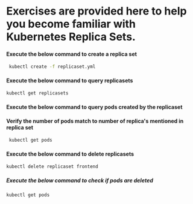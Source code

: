 # Exercises are provided here to help you become familiar with Kubernetes Replica Sets.

#### Execute the below command to create a replica set
```bash
 kubectl create -f replicaset.yml
 ```

#### Execute the below command to query replicasets
 ```bash
 kubectl get replicasets
 ```


#### Execute the below command to query pods created by the replicaset
#### Verify the number of pods match to number of replica's mentioned in replica set
```bash
 kubectl get pods
 ```

#### Execute the below command to delete replicasets
   ```bash
kubectl delete replicaset frontend
 ```

##### Execute the below command to check if pods are deleted
```bash
kubectl get pods
 ```